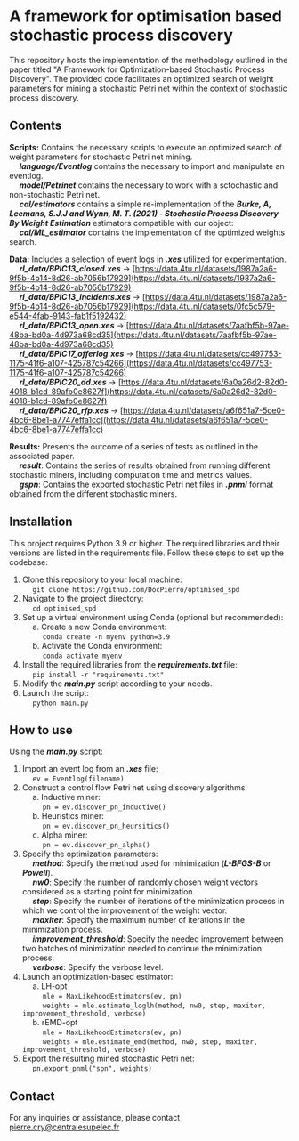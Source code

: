 # A framework for optimisation based stochastic process discovery

This repository hosts the implementation of the methodology outlined in the paper titled "A Framework for Optimization-based Stochastic Process Discovery". The provided code facilitates an optimized search of weight parameters for mining a stochastic Petri net within the context of stochastic process discovery.

## Contents
**Scripts:** Contains the necessary scripts to execute an optimized search of weight parameters for stochastic Petri net mining.<br/>
&emsp; ***language/Eventlog*** contains the necessary to import and manipulate an eventlog.<br/>
&emsp; ***model/Petrinet*** contains the necessary to work with a sctochastic and non-stochastic Petri net.<br/>
&emsp; ***cal/estimators*** contains a simple re-implementation of the ***Burke, A, Leemans, S.J.J and Wynn, M. T. (2021) - Stochastic Process Discovery By Weight Estimation*** estimators compatible with our object:<br/>
&emsp; ***cal/ML_estimator*** contains the implementation of the optimized weights search.<br/>

**Data:** Includes a selection of event logs in ***.xes*** utilized for experimentation.<br/>
&emsp; ***rl_data/BPIC13_closed.xes*** -> [https://data.4tu.nl/datasets/1987a2a6-9f5b-4b14-8d26-ab7056b17929](https://data.4tu.nl/datasets/1987a2a6-9f5b-4b14-8d26-ab7056b17929)<br/>
&emsp; ***rl_data/BPIC13_incidents.xes*** -> [https://data.4tu.nl/datasets/1987a2a6-9f5b-4b14-8d26-ab7056b17929](https://data.4tu.nl/datasets/0fc5c579-e544-4fab-9143-fab1f5192432)<br/>
&emsp; ***rl_data/BPIC13_open.xes*** -> [https://data.4tu.nl/datasets/7aafbf5b-97ae-48ba-bd0a-4d973a68cd35](https://data.4tu.nl/datasets/7aafbf5b-97ae-48ba-bd0a-4d973a68cd35)<br/>
&emsp; ***rl_data/BPIC17_offerlog.xes*** -> [https://data.4tu.nl/datasets/cc497753-1175-41f6-a107-425787c54266](https://data.4tu.nl/datasets/cc497753-1175-41f6-a107-425787c54266)<br/>
&emsp; ***rl_data/BPIC20_dd.xes*** -> [https://data.4tu.nl/datasets/6a0a26d2-82d0-4018-b1cd-89afb0e8627f](https://data.4tu.nl/datasets/6a0a26d2-82d0-4018-b1cd-89afb0e8627f)<br/>
&emsp; ***rl_data/BPIC20_rfp.xes*** -> [https://data.4tu.nl/datasets/a6f651a7-5ce0-4bc6-8be1-a7747effa1cc](https://data.4tu.nl/datasets/a6f651a7-5ce0-4bc6-8be1-a7747effa1cc)<br/>

**Results:** Presents the outcome of a series of tests as outlined in the associated paper.<br/>
&emsp; ***result***: Contains the series of results obtained from running different stochastic miners, including computation time and metrics values.<br/>
&emsp; ***gspn***: Contains the exported stochastic Petri net files in ***.pnml*** format obtained from the different stochastic miners.

## Installation
This project requires Python 3.9 or higher. The required libraries and their versions are listed in the requirements file. Follow these steps to set up the codebase:

1. Clone this repository to your local machine:<br/>
&emsp; `git clone https://github.com/DocPierro/optimised_spd`<br/>
2. Navigate to the project directory:<br/>
&emsp; `cd optimised_spd`<br/>
3. Set up a virtual environment using Conda (optional but recommended):<br/>
&emsp; a. Create a new Conda environment:<br/>
&emsp; &emsp; `conda create -n myenv python=3.9`<br/>
&emsp; b. Activate the Conda environment:<br/>
&emsp; &emsp; `conda activate myenv`<br/>
4. Install the required libraries from the ***requirements.txt*** file:<br/>
&emsp; `pip install -r "requirements.txt"`<br/>
5. Modify the ***main.py*** script according to your needs.
6. Launch the script:<br/>
&emsp; `python main.py`

## How to use
Using the ***main.py*** script:
1. Import an event log from an ***.xes*** file:<br/>
&emsp; `ev = Eventlog(filename)`<br/>
2. Construct a control flow Petri net using discovery algorithms:<br/>
&emsp; a. Inductive miner:<br/>
&emsp; &emsp; `pn = ev.discover_pn_inductive()`<br/>
&emsp; b. Heuristics miner:<br/>
&emsp; &emsp; `pn = ev.discover_pn_heursitics()`<br/>
&emsp; c. Alpha miner:<br/>
&emsp; &emsp; `pn = ev.discover_pn_alpha()`<br/>
3. Specify the optimization parameters:<br/>
&emsp; ***method***: Specify the method used for minimization (***L-BFGS-B*** or ***Powell***).<br/>
&emsp; ***nw0***: Specify the number of randomly chosen weight vectors considered as a starting point for minimization.<br/>
&emsp; ***step***: Specify the number of iterations of the minimization process in which we control the improvement of the weight vector.<br/>
&emsp; ***maxiter***: Specify the maximum number of iterations in the minimization process.<br/>
&emsp; ***improvement_threshold***: Specify the needed improvement between two batches of minimization needed to continue the minimization process.<br/>
&emsp; ***verbose***: Specify the verbose level.<br/>
4. Launch an optimization-based estimator:<br/>
&emsp; a. LH-opt<br/>
&emsp; &emsp; `mle = MaxLikehoodEstimators(ev, pn)`<br/>
&emsp; &emsp; `weights = mle.estimate_loglh(method, nw0, step, maxiter, improvement_threshold, verbose)`<br/>
&emsp; b. rEMD-opt<br/>
&emsp; &emsp; `mle = MaxLikehoodEstimators(ev, pn)`<br/>
&emsp; &emsp; `weights = mle.estimate_emd(method, nw0, step, maxiter, improvement_threshold, verbose)`<br/>
5. Export the resulting mined stochastic Petri net:<br/>
&emsp; `pn.export_pnml("spn", weights)`<br/>

## Contact

For any inquiries or assistance, please contact pierre.cry@centralesupelec.fr

